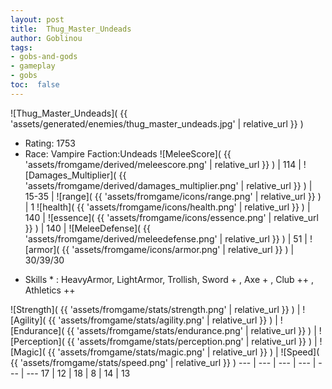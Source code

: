```yaml
---
layout: post
title:  Thug_Master_Undeads
author: Goblinou
tags:
- gobs-and-gods
- gameplay
- gobs
toc:  false
---
```


![Thug_Master_Undeads]( {{ 'assets/generated/enemies/thug_master_undeads.jpg' | relative_url }} )
- Rating: 1753
- Race: Vampire  Faction:Undeads
![MeleeScore]( {{ 'assets/fromgame/derived/meleescore.png' | relative_url }} ) | 114 | ![Damages_Multiplier]( {{ 'assets/fromgame/derived/damages_multiplier.png' | relative_url }} ) | 15-35 | ![range]( {{ 'assets/fromgame/icons/range.png' | relative_url }} ) | 1
![health]( {{ 'assets/fromgame/icons/health.png' | relative_url }} ) | 140 | ![essence]( {{ 'assets/fromgame/icons/essence.png' | relative_url }} ) | 140 | ![MeleeDefense]( {{ 'assets/fromgame/derived/meleedefense.png' | relative_url }} ) | 51 | ![armor]( {{ 'assets/fromgame/icons/armor.png' | relative_url }} ) | 30/39/30
* Skills * : HeavyArmor, LightArmor, Trollish, Sword + , Axe + , Club ++ , Athletics ++ 

![Strength]( {{ 'assets/fromgame/stats/strength.png' | relative_url }} ) | ![Agility]( {{ 'assets/fromgame/stats/agility.png' | relative_url }} ) | ![Endurance]( {{ 'assets/fromgame/stats/endurance.png' | relative_url }} ) | ![Perception]( {{ 'assets/fromgame/stats/perception.png' | relative_url }} ) | ![Magic]( {{ 'assets/fromgame/stats/magic.png' | relative_url }} ) | ![Speed]( {{ 'assets/fromgame/stats/speed.png' | relative_url }} )
--- | --- | --- | --- | --- | ---
17 | 12 | 18 | 8 | 14 | 13
